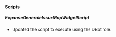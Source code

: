
#### Scripts
##### ExpanseGenerateIssueMapWidgetScript
- Updated the script to execute using the DBot role.
